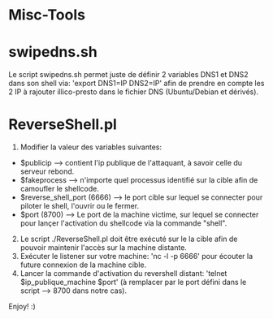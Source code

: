 # Misc-Tools

# swipedns.sh

Le script swipedns.sh permet juste de définir 2 variables DNS1 et DNS2 dans son shell via:
'export DNS1=IP DNS2=IP' afin de prendre en compte les 2 IP à rajouter illico-presto dans le fichier DNS (Ubuntu/Debian et dérivés).

# ReverseShell.pl
1) Modifier la valeur des variables suivantes:                                                                                    
  - $publicip --> contient l'ip publique de l'attaquant, à savoir celle du serveur rebond.
  - $fakeprocess --> n'importe quel processus identifié sur la cible afin de camoufler le shellcode.
  - $reverse_shell_port (6666) --> le port cible sur lequel se connecter pour piloter le shell, l'ouvrir ou le fermer.
  - $port (8700) --> Le port de la machine victime, sur lequel se connecter pour lançer l'activation du shellcode via la commande "shell". 

2) Le script ./ReverseShell.pl doit être exécuté sur le la cible afin de pouvoir maintenir l'accès sur la machine distante.       
3) Exécuter le listener sur votre machine: 'nc -l -p 6666' pour écouter la future connexion de la machine cible.              
4) Lancer la commande d'activation du revershell distant: 'telnet $ip_publique_machine $port' (à remplacer par le port défini dans le script --> 8700 dans notre cas).


Enjoy! :)
